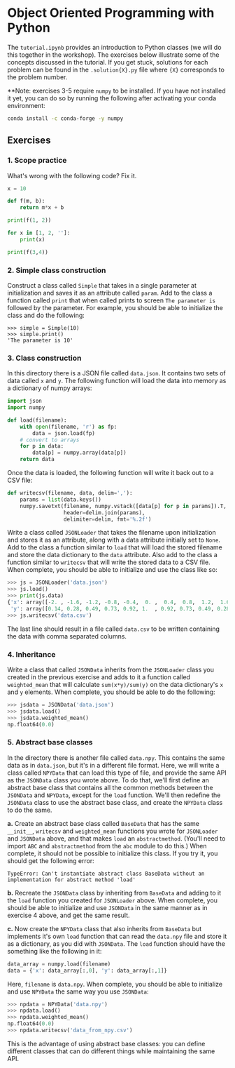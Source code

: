 # Object Oriented Programming with Python

The `tutorial.ipynb` provides an introduction to Python classes (we will do this together in the workshop). The exercises below illustrate some of the concepts discussed in the tutorial. If you get stuck, solutions for each problem can be found in the `.solution{X}.py` file where `{X}` corresponds to the problem number.

**Note: exercises 3-5 require `numpy` to be installed. If you have not installed it yet, you can do so by running the following after activating your conda environment:

```bash
conda install -c conda-forge -y numpy
```

## Exercises

### 1. Scope practice

What's wrong with the following code? Fix it.

```python
x = 10

def f(m, b):
    return m*x + b

print(f(1, 2))

for x in [1, 2, '']:
    print(x)

print(f(3,4))
```

### 2. Simple class construction

Construct a class called `Simple` that takes in a single parameter at initialization and saves it as an attribute called `param`. Add to the class a function called `print` that when called prints to screen `The parameter is ` followed by the parameter. For example, you should be able to initialize the class and do the following:
```
>>> simple = Simple(10)
>>> simple.print()
'The parameter is 10'
```

### 3. Class construction

In this directory there is a JSON file called `data.json`. It contains two sets of data called `x` and `y`. The following function will load the data into memory as a dictionary of numpy arrays:
```python
import json
import numpy

def load(filename):
    with open(filename, 'r') as fp:
        data = json.load(fp)
    # convert to arrays
    for p in data:
        data[p] = numpy.array(data[p])
    return data
```

Once the data is loaded, the following function will write it back out to a CSV file:
```python
def writecsv(filename, data, delim=','):
    params = list(data.keys())
    numpy.savetxt(filename, numpy.vstack([data[p] for p in params]).T,
                  header=delim.join(params),
                  delimiter=delim, fmt='%.2f') 
```

Write a class called `JSONLoader` that takes the filename upon initialization and stores it as an attribute, along with a data attribute initially set to `None`. Add to the class a function similar to `load` that will load the stored filename and store the data dictionary to the `data` attribute. Also add to the class a function similar to `writecsv` that will write the stored data to a CSV file. When complete, you should be able to initialize and use the class like so:

```python
>>> js = JSONLoader('data.json')
>>> js.load()
>>> print(js.data)
{'x': array([-2. , -1.6, -1.2, -0.8, -0.4,  0. ,  0.4,  0.8,  1.2,  1.6]),
 'y': array([0.14, 0.28, 0.49, 0.73, 0.92, 1.  , 0.92, 0.73, 0.49, 0.28])}
>>> js.writecsv('data.csv')
```
The last line should result in a file called `data.csv` to be written containing the data with comma separated columns.

### 4. Inheritance

Write a class that called `JSONData` inherits from the `JSONLoader` class you created in the previous exercise and adds to it a function called `weighted_mean` that will calculate `sum(x*y)/sum(y)` on the data dictionary's `x` and `y` elements. When complete, you should be able to do the following:
```python
>>> jsdata = JSONData('data.json')
>>> jsdata.load()
>>> jsdata.weighted_mean()
np.float64(0.0)
```

### 5. Abstract base classes

In the directory there is another file called `data.npy`. This contains the same data as in `data.json`, but it's in a different file format. Here, we will write a class called `NPYData` that can load this type of file, and provide the same API as the `JSONData` class you wrote above. To do that, we'll first define an abstract base class that contains all the common methods between the `JSONData` and `NPYData`, except for the `load` function. We'll then redefine the `JSONData` class to use the abstract base class, and create the `NPYData` class to do the same.

**a.** Create an abstract base class called `BaseData` that has the same `__init__`, `writecsv` and `weighted_mean` functions you wrote for `JSONLoader` and `JSONData` above, and that makes `load` an `abstractmethod`. (You'll need to import `ABC` and `abstractmethod` from the `abc` module to do this.) When complete, it should not be possible to initialize this class. If you try it, you should get the following error:
```
TypeError: Can't instantiate abstract class BaseData without an implementation for abstract method 'load'
```

**b.** Recreate the `JSONData` class by inheriting from `BaseData` and adding to it the `load` function you created for `JSONLoader` above. When complete, you should be able to initialize and use `JSONData` in the same manner as in exercise 4 above, and get the same result.

**c.** Now create the `NPYData` class that also inherits from `BaseData` but implements it's own `load` function that can read the `data.npy` file and store it as a dictionary, as you did with `JSONData`. The `load` function should have the something like the following in it:
```python
data_array = numpy.load(filename)
data = {'x': data_array[:,0], 'y': data_array[:,1]}
```
Here, `filename` is `data.npy`. When complete, you should be able to initialize and use `NPYData` the same way you use `JSONData`:
```python
>>> npdata = NPYData('data.npy')
>>> npdata.load()
>>> npdata.weighted_mean()
np.float64(0.0)
>>> npdata.writecsv('data_from_npy.csv')
```
This is the advantage of using abstract base classes: you can define different classes that can do different things while maintaining the same API.

